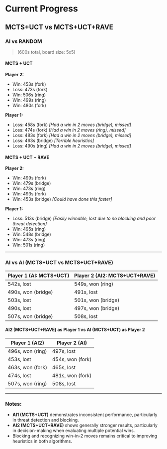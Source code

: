 # Current Progress

## MCTS+UCT vs MCTS+UCT+RAVE

### AI vs RANDOM
> (600s total, board size: 5x5)

#### MCTS + UCT

**Player 2:**
- Win: 453s (fork)
- Loss: 473s (fork)
- Win: 506s (ring)
- Win: 499s (ring)
- Win: 480s (fork)

**Player 1:**
- Loss: 458s (fork) _[Had a win in 2 moves (bridge), missed]_
- Loss: 474s (fork) _[Had a win in 2 moves (ring), missed]_
- Loss: 483s (fork) _[Had a win in 2 moves (bridge), missed]_
- Loss: 463s (bridge) _[Terrible heuristics]_
- Loss: 490s (ring) _[Had a win in 2 moves (bridge), missed]_

#### MCTS + UCT + RAVE

**Player 2:**
- Win: 499s (fork)
- Win: 479s (bridge)
- Win: 473s (ring)
- Win: 493s (fork)
- Win: 453s (bridge) _[Could have done this faster]_

**Player 1:**
- Loss: 513s (bridge) _[Easily winnable, lost due to no blocking and poor threat detection]_
- Win: 495s (ring)
- Win: 548s (bridge)
- Win: 473s (ring)
- Win: 501s (ring)

---

### AI vs AI (MCTS+UCT vs MCTS+UCT+RAVE)

| Player 1 (AI: MCTS+UCT) | Player 2 (AI2: MCTS+UCT+RAVE) |
|-------------------------|-------------------------------|
| 542s, lost         | 549s, won (ring)            |
| 490s, won (bridge)       | 491s, lost            |
| 503s, lost       | 501s, won (bridge)            |
| 490s, lost       | 497s, won (bridge)            |
| 507s, won (bridge)       | 508s, lost            |

#### AI2 (MCTS+UCT+RAVE) as Player 1 vs AI (MCTS+UCT) as Player 2
| Player 1 (AI2)           | Player 2 (AI)                 |
|-------------------------|-------------------------------|
| 496s, won (ring)         | 497s, lost              |
| 453s, lost         | 454s, won (fork)              |
| 463s, won (fork)         | 465s, lost              |
| 474s, lost         | 481s, won (fork)              |
| 507s, won (ring)         | 508s, lost              |

---

### Notes:
- **AI1 (MCTS+UCT)** demonstrates inconsistent performance, particularly in threat detection and blocking.
- **AI2 (MCTS+UCT+RAVE)** shows generally stronger results, particularly in decision-making when evaluating multiple potential wins.
- Blocking and recognizing win-in-2 moves remains critical to improving heuristics in both algorithms.
